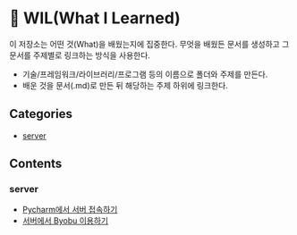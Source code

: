 # 📖 WIL(What I Learned)
이 저장소는 어떤 것(What)을 배웠는지에 집중한다. 무엇을 배웠든 문서를 생성하고 그 문서를 주제별로 링크하는 방식을 사용한다.

- 기술/프레임워크/라이브러리/프로그램 등의 이름으로 폴더와 주제를 만든다.
- 배운 것을 문서(.md)로 만든 뒤 해당하는 주제 하위에 링크한다.

## Categories
- [server](https://github.com/riverallzero/WIL/main/README.md#server)

## Contents
### server
- [Pycharm에서 서버 접속하기](https://github.com/riverallzero/WIL/blob/main/server/pycharm-ssh.md)
- [서버에서 Byobu 이용하기](https://github.com/riverallzero/WIL/blob/main/server/byobu.md)
